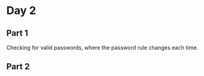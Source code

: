 # Day 2

## Part 1

Checking for valid passwords, where the password rule changes each time.

## Part 2

